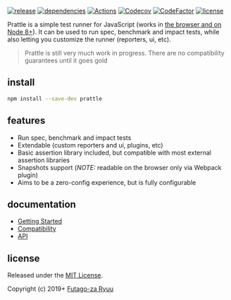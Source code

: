 [![release](https://img.shields.io/npm/v/prattle.svg)](https://www.npmjs.com/package/prattle)
[![dependencies](https://img.shields.io/david/futagoza/prattle.svg)](https://david-dm.org/futagoza/prattle)
[![Actions](https://github.com/futagoza/prattle/workflows/actions/badge.svg)](https://github.com/futagoza/prattle/actions?workflow=actions)
[![Codecov](https://codecov.io/gh/futagoza/prattle/branch/master/graph/badge.svg)](https://codecov.io/gh/futagoza/prattle)
[![CodeFactor](https://www.codefactor.io/repository/github/futagoza/prattle/badge)](https://www.codefactor.io/repository/github/futagoza/prattle)
[![license](https://img.shields.io/badge/license-mit-blue.svg)](https://opensource.org/licenses/MIT)

Prattle is a simple test runner for JavaScript (works in [the browser and on Node 8+](./docs/guides/compatibility.md)). It can be used to run spec, benchmark and impact tests, while also letting you customize the runner (reporters, ui, etc).

> Prattle is still very much work in progress. There are no compatibility guarantees until it goes gold

## install

```sh
npm install --save-dev prattle
```

## features

* Run spec, benchmark and impact tests
* Extendable (custom reporters and ui, plugins, etc)
* Basic assertion library included, but compatible with most external assertion libraries
* Snapshots support (_NOTE:_ readable on the browser only via Webpack plugin)
* Aims to be a zero-config experience, but is fully configurable

## documentation

- [Getting Started](https://prattle.now.sh/guides/getting-started)
- [Compatibility](https://prattle.now.sh/guides/compatibility)
- [API](https://prattle.now.sh/api/)

## license

Released under the [MIT License](https://opensource.org/licenses/MIT).

Copyright (c) 2019+ [Futago-za Ryuu](https://github.com/futagoza)
